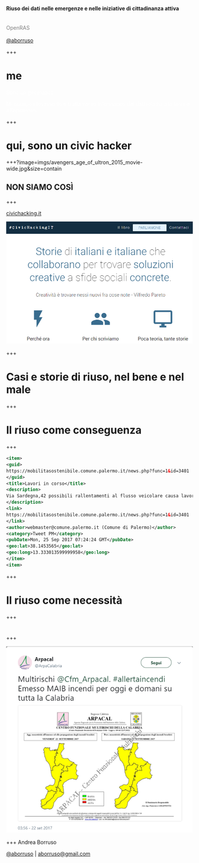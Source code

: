 #### Riuso dei dati nelle emergenze e nelle iniziative di cittadinanza attiva
<br>
<span style="color:gray">OpenRAS</span>
<br>
<span style="color:gray"></span>
<br>
<span style="color:gray"><a href="https://twitter.com/aborruso" target="_blank">@aborruso</a></span>

+++

# me

<span style="color:white">Sono un geomatico</span>

<span style="color:white">Mi occupo rilevamento e trattamento informatico
dei dati relativi alla terra e all’ambiente.</span>

+++

# qui, sono un civic hacker

+++?image=imgs/avengers_age_of_ultron_2015_movie-wide.jpg&size=contain

## NON SIAMO COSÌ

+++

[civichacking.it](http://civichacking.it)

![](./imgs/civicHacking.png)

+++

# Casi e storie di riuso, nel bene e nel male

+++

# Il riuso come conseguenza

+++

```XML
<item>
<guid>
https://mobilitasostenibile.comune.palermo.it/news.php?func=1&id=3401
</guid>
<title>Lavori in corso</title>
<description>
Via Sardegna,42 possibili rallentamenti al flusso veicolare causa lavori urgenti di costruzione nuovo allaccio fognario.
</description>
<link>
https://mobilitasostenibile.comune.palermo.it/news.php?func=1&id=3401
</link>
<author>webmaster@comune.palermo.it (Comune di Palermo)</author>
<category>Tweet PM</category>
<pubDate>Mon, 25 Sep 2017 07:24:24 GMT</pubDate>
<geo:lat>38.1453565</geo:lat>
<geo:long>13.333013599999958</geo:long>
</item>
<item>
```

+++

# Il riuso come necessità

+++

# 

+++


![](./imgs/arpaCalabria.png)

+++
Andrea Borruso

[@aborruso](https://twitter.com/aborruso) | [aborruso@gmail.com](mailto:aborruso@gmail.com)